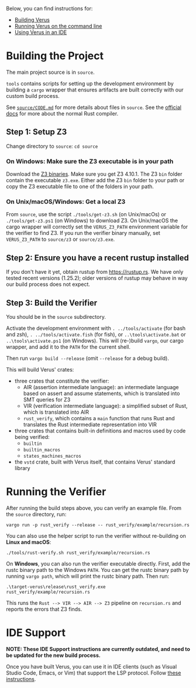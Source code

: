 Below, you can find instructions for:
  * [Building Verus](./INSTALL.md#building-the-project)
  * [Running Verus on the command line](./INSTALL.md#running-the-verifier)
  * [Using Verus in an IDE](./INSTALL.md#ide-support)

# Building the Project

The main project source is in `source`.

`tools` contains scripts for setting up the development environment by
building a `cargo` wrapper that ensures artifacts are built correctly with
our custom build process.

See [`source/CODE.md`](source/CODE.md) for more details about files in `source`.  See the
[official docs](https://rustc-dev-guide.rust-lang.org/) for more about the
normal Rust compiler.

## Step 1: Setup Z3

Change directory to `source`: `cd source`

### On Windows: Make sure the Z3 executable is in your path

Download the [Z3 binaries](https://github.com/Z3Prover/z3/releases).
Make sure you get Z3 4.10.1.
The Z3 `bin` folder contain the executable `z3.exe`.
Either add the Z3 `bin` folder to your path or copy the Z3 executable file to one of the folders in your path.

### On Unix/macOS/Windows: Get a local Z3

From `source`, use the script `./tools/get-z3.sh` (on Unix/macOs) or `./tools/get-z3.ps1` (on Windows) to download Z3.
On Unix/macOS the cargo wrapper will correctly set the `VERUS_Z3_PATH` environment variable for the verifier to find Z3.
If you run the verifier binary manually, set `VERUS_Z3_PATH` to `source/z3` or `source/z3.exe`.

## Step 2: Ensure you have a recent rustup installed

If you don't have it yet, obtain rustup from https://rustup.rs.
We have only tested recent versions (1.25.2); older versions of rustup may behave in way our build
process does not expect.

## Step 3: Build the Verifier

You should be in the `source` subdirectory.

Activate the development environment with `. ../tools/activate` (for bash and zsh), `. ../tools/activate.fish`
(for fish), or `..\tools\activate.bat` or `..\tools\activate.ps1` (on Windows). This will (re-)build `vargo`,
our cargo wrapper, and add it to the `PATH` for the current shell.

Then run `vargo build --release` (omit `--release` for a debug build).

This will build Verus' crates:
- three crates that constitute the verifier:
    - AIR (assertion intermediate language):
      an intermediate language based on assert and assume statements,
      which is translated into SMT queries for Z3
    - VIR (verification intermediate language):
      a simplified subset of Rust,
      which is translated into AIR
    - `rust_verify`, which contains a `main` function that runs Rust and translates
      the Rust intermediate representation into VIR
- three crates that contains built-in definitions and macros used by code being verified:
    - `builtin`
    - `builtin_macros`
    - `states_machines_macros`
- the `vstd` crate, built with Verus itself, that contains Verus' standard library

# Running the Verifier 

After running the build steps above, you can verify an example file.
From the `source` directory, run:

```
vargo run -p rust_verify --release -- rust_verify/example/recursion.rs
```

You can also use the helper script to run the verifier without re-building on **Linux and macOS**:

```
./tools/rust-verify.sh rust_verify/example/recursion.rs
```

On **Windows**, you can also run the verifier executable directly.
First, add the rustc binary path to the Windows `PATH`.
You can get the rustc binary path by running `vargo path`, which will print the rustc binary path.
Then run:

```
.\target-verus\release\rust_verify.exe rust_verify/example/recursion.rs
```

This runs the `Rust --> VIR --> AIR --> Z3` pipeline on `recursion.rs`
and reports the errors that Z3 finds.

# IDE Support

**NOTE: These IDE Support instructions are currently outdated, and need to be updated for the new build process.**

Once you have built Verus, you can use it in IDE clients (such as Visual Studio
Code, Emacs, or Vim) that support the LSP protocol.  Follow [these instructions](https://verus-lang.github.io/verus/guide/ide_support.html).

